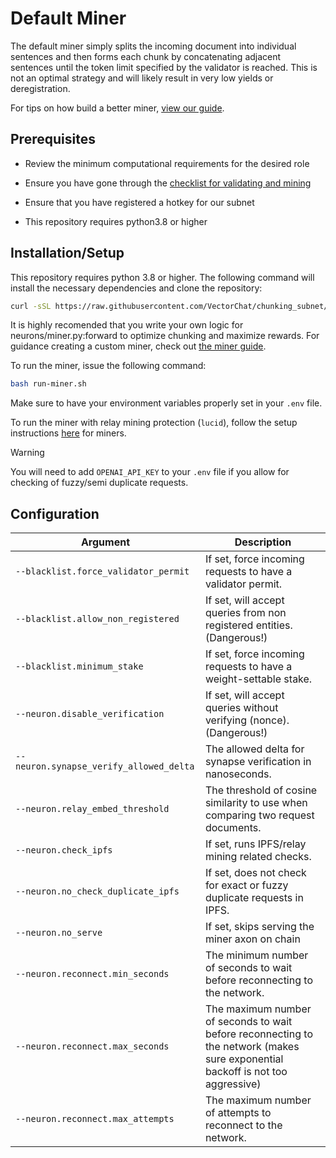 # Default Miner

The default miner simply splits the incoming document into individual sentences and then forms each chunk by concatenating adjacent sentences until the token limit specified by the validator is reached. This is not an optimal strategy and will likely result in very low yields or deregistration.

For tips on how build a better miner, [view our guide](./miner_guide.md).

## Prerequisites

- Review the minimum computational requirements for the desired role

- Ensure you have gone through the [checklist for validating and mining](https://docs.bittensor.com/subnets/checklist-for-validating-mining)

- Ensure that you have registered a hotkey for our subnet

- This repository requires python3.8 or higher

## Installation/Setup

This repository requires python 3.8 or higher. The following command will install the necessary dependencies and clone the repository:

```bash
curl -sSL https://raw.githubusercontent.com/VectorChat/chunking_subnet/main/setup.sh | bash
```

It is highly recomended that you write your own logic for neurons/miner.py:forward to optimize chunking and maximize rewards. For guidance creating a custom miner, check out [the miner guide](./miner_guide.md).

To run the miner, issue the following command:

```bash
bash run-miner.sh
```

Make sure to have your environment variables properly set in your `.env` file.

To run the miner with relay mining protection (`lucid`), follow the setup instructions [here](./lucid/setup.md) for miners.

> [!WARNING]
> You will need to add `OPENAI_API_KEY` to your `.env` file if you allow for checking of fuzzy/semi duplicate requests.

## Configuration

| Argument                                | Description                                                                                                                     |
| --------------------------------------- | ------------------------------------------------------------------------------------------------------------------------------- |
| `--blacklist.force_validator_permit`    | If set, force incoming requests to have a validator permit.                                                                     |
| `--blacklist.allow_non_registered`      | If set, will accept queries from non registered entities. (Dangerous!)                                                          |
| `--blacklist.minimum_stake`             | If set, force incoming requests to have a weight-settable stake.                                                                |
| `--neuron.disable_verification`         | If set, will accept queries without verifying (nonce). (Dangerous!)                                                             |
| `--neuron.synapse_verify_allowed_delta` | The allowed delta for synapse verification in nanoseconds.                                                                      |
| `--neuron.relay_embed_threshold`        | The threshold of cosine similarity to use when comparing two request documents.                                                 |
| `--neuron.check_ipfs`                   | If set, runs IPFS/relay mining related checks.                                                                                    |
| `--neuron.no_check_duplicate_ipfs`      | If set, does not check for exact or fuzzy duplicate requests in IPFS.                                                           |
| `--neuron.no_serve`                     | If set, skips serving the miner axon on chain                                                                                   |
| `--neuron.reconnect.min_seconds`        | The minimum number of seconds to wait before reconnecting to the network.                                                       |
| `--neuron.reconnect.max_seconds`        | The maximum number of seconds to wait before reconnecting to the network (makes sure exponential backoff is not too aggressive) |
| `--neuron.reconnect.max_attempts`       | The maximum number of attempts to reconnect to the network.                                                                     |
